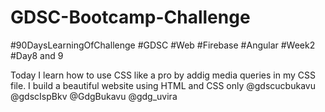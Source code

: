 # GDSC-Bootcamp-Challenge

#90DaysLearningOfChallenge #GDSC #Web #Firebase #Angular #Week2 #Day8 and 9

Today I learn how to use CSS like a pro by addig media queries in my CSS file. I build a beautiful website using HTML and CSS only
@gdscucbukavu @gdscIspBkv @GdgBukavu @gdg_uvira
